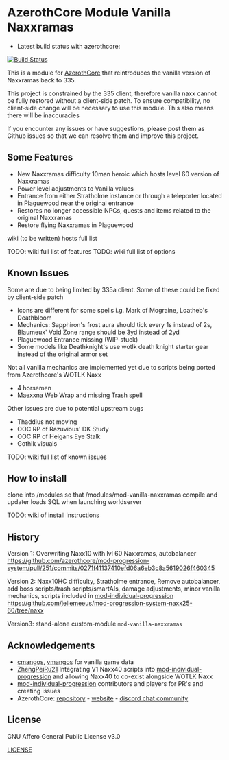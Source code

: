 # AzerothCore Module Vanilla Naxxramas

- Latest build status with azerothcore:

[![Build Status](https://github.com/jellemeeus/mod-vanilla-naxxramas/workflows/core-build/badge.svg?branch=master&event=push)](https://github.com/jellemeeus/mod-vanilla-naxxramas)

This is a module for [AzerothCore](http://www.azerothcore.org) that reintroduces the vanilla version of Naxxramas back to 335.

This project is constrained by the 335 client, therefore vanilla naxx cannot be fully restored without a client-side patch. To ensure compatibility, no client-side change will be necessary to use this module. This also means there will be inaccuracies

If you encounter any issues or have suggestions, please post them as Github issues so that we can resolve them and improve this project.

## Some Features
* New Naxxramas difficulty 10man heroic which hosts level 60 version of Naxxramas
* Power level adjustments to Vanilla values
* Entrance from either Stratholme instance or through a teleporter located in Plaguewood near the original entrance
* Restores no longer accessible NPCs, quests and items related to the original Naxxramas
* Restore flying Naxxramas in Plaguewood

wiki (to be written) hosts full list

TODO: wiki full list of features
TODO: wiki full list of options

## Known Issues

Some are due to being limited by 335a client. Some of these could be fixed by client-side patch

* Icons are different for some spells i.g. Mark of Mograine, Loatheb's Deathbloom
* Mechanics: Sapphiron's frost aura should tick every 1s instead of 2s, Blaumeux' Void Zone range should be 3yd instead of 2yd
* Plaguewood Entrance missing (WIP-stuck)
* Some models like Deathknight's use wotlk death knight starter gear instead of the original armor set

Not all vanilla mechanics are implemented yet due to scripts being ported from Azerothcore's WOTLK Naxx

* 4 horsemen
* Maexxna Web Wrap and missing Trash spell

Other issues are due to potential upstream bugs

* Thaddius not moving
* OOC RP of Razuvious' DK Study
* OOC RP of Heigans Eye Stalk
* Gothik visuals

TODO: wiki full list of known issues

## How to install
clone into /modules so that /modules/mod-vanilla-naxxramas
compile and updater loads SQL when launching worldserver

TODO: wiki of install instructions

## History

Version 1: Overwriting Naxx10 with lvl 60 Naxxramas, autobalancer
https://github.com/azerothcore/mod-progression-system/pull/251/commits/0271f41137410efd06a6eb3c8a5619026f460345

Version 2: Naxx10HC difficulty, Stratholme entrance, Remove autobalancer, add boss scripts/trash scripts/smartAIs, damage adjustments, minor vanilla mechanics, scripts included in [mod-individual-progression](https://github.com/ZhengPeiRu21/mod-individual-progression)
https://github.com/jellemeeus/mod-progression-system-naxx25-60/tree/naxx

Version3: stand-alone custom-module `mod-vanilla-naxxramas`

## Acknowledgements
- [cmangos](https://github.com/cmangos), [vmangos](https://github.com/vmangos) for vanilla game data
- [ZhengPeiRu21](https://github.com/ZhengPeiRu21/mod-individual-progression) Integrating V1 Naxx40 scripts into [mod-individual-progression](https://github.com/ZhengPeiRu21/mod-individual-progression) and allowing Naxx40 to co-exist alongside WOTLK Naxx
- [mod-individual-progression](https://github.com/ZhengPeiRu21/mod-individual-progression) contributors and players for PR's and creating issues
- AzerothCore: [repository](https://github.com/azerothcore) - [website](https://azerothcore.org/) - [discord chat community](https://discord.gg/PaqQRkd)

## License

GNU Affero General Public License v3.0

[LICENSE](./../LICENSE)
